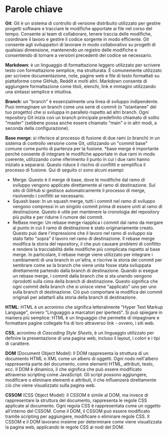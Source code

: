 # Parole chiave

**Git**: Git è un sistema di controllo di versione distribuito utilizzato per gestire progetti software e tracciare le modifiche apportate ai file nel corso del tempo. Consente ai team di collaborare, tenere traccia delle modifiche, coordinare il lavoro e gestire il codice sorgente in modo efficiente. Git consente agli sviluppatori di lavorare in modo collaborativo su progetti di qualsiasi dimensione, mantenendo un registro delle modifiche e consentendo di tornare a versioni precedenti del codice se necessario.

**Markdown**: è un linguaggio di formattazione leggero utilizzato per scrivere testo con formattazione semplice, ma strutturata. È comunemente utilizzato per scrivere documentazione, note, pagine web e file di testo formattati su piattaforme come GitHub, Reddit e molti altri. Markdown consente di aggiungere formattazione come titoli, elenchi, link e immagini utilizzando una sintassi semplice e intuitiva.

**Branch**: un "branch" è essenzialmente una linea di sviluppo indipendente. Puoi immaginare un branch come una serie di commit (o "istantanee" del tuo progetto) che si sviluppa in parallelo rispetto ad altri branch. Ogni repository Git inizia con un branch principale predefinito chiamato di solito "master" (sebbene possa anche essere chiamato "main" o in altri modi, a seconda della configurazione).

**Base merge**: si riferisce al processo di fusione di due rami (o branch) in un sistema di controllo versione come Git, utilizzando un "commit base" comune come punto di partenza per la fusione. \*base merge è importante perché consente di integrare le modifiche apportate in due rami in modo coerente, utilizzando come riferimento il punto in cui i due rami hanno iniziato a separarsi. Questo riduce il rischio di conflitti e semplifica il processo di fusione.
Qui di seguito ci sono alcuni esempi:

- Merge: Questo è il merge di base, dove le modifiche dal ramo di sviluppo vengono applicate direttamente al ramo di destinazione. Sul sito di GitHub si gestisce automaticamente il processo di merge, risolvendo i conflitti se necessario.
- Squash base: In un squash merge, tutti i commit nel ramo di sviluppo vengono compressi in un singolo commit prima di essere uniti al ramo di destinazione. Questo è utile per mantenere la cronologia del repository più pulita e per ridurre il rumore dei commit.
- ReBase merge: Un rebase merge riapplica i commit dal ramo da mergare al punto in cui il ramo di destinazione è stato originariamente creato. Questo può dare l'impressione che il lavoro nel ramo di sviluppo sia stato fatto "sopra" il lavoro nel ramo di destinazione. Il rebase merge modifica la storia del repository, il che può causare problemi di conflitto e rendere la tracciabilità delle modifiche più complicata rispetto al base merge. In particolare, il rebase merge viene utilizzato per integrare i cambiamenti di una branch in un'altra, e riscrive la storia dei commit per sembrare come se la branch che viene unita fosse stata sviluppata direttamente partendo dalla branch di destinazione. Quando si esegue un rebase merge, i commit dalla branch che si sta unendo vengono riprodotti sulla cima della branch di destinazione. Questo significa che ogni commit della branch che si unisce viene "applicato" uno per uno sulla branch di destinazione. Ciò può comportare la modifica dei commit originali per adattarli alla storia della branch di destinazione.

**HTML**: HTML è un acronimo che significa letteralmente "Hyper Text Markup
Language", ovvero "Linguaggio a marcatori per ipertesti". Si può spiegare
in maniera più semplice: HTML è un linguaggio che permette di impaginare e
formattare pagine collegate fra di loro attraverso link - ovvero, i siti
web.

**CSS**, acronimo di _Cascading Style Sheets_, è un linguaggio utilizzato per definire la presentazione di una pagina web, incluso il layout, i colori e i tipi di carattere.

**DOM** (Document Object Model): Il DOM rappresenta la struttura di un documento HTML o XML come un albero di oggetti. Ogni nodo nell'albero rappresenta parte del documento, come elementi HTML, attributi, testo, ecc. Il DOM è dinamico, il che significa che può essere modificato attraverso scripting come JavaScript. Gli script possono aggiungere, modificare o eliminare elementi e attributi, il che influenzerà direttamente ciò che viene visualizzato sulla pagina web.

**CSSOM** (CSS Object Model): Il CSSOM è simile al DOM, ma invece di rappresentare la struttura del documento, rappresenta le regole CSS applicate al documento. Ogni regola CSS è rappresentata come un oggetto all'interno del CSSOM. Come il DOM, il CSSOM può essere modificato tramite scripting per aggiungere, modificare o eliminare regole CSS. Il CSSOM e il DOM lavorano insieme per determinare come viene visualizzata la pagina web, applicando le regole CSS ai nodi del DOM.
